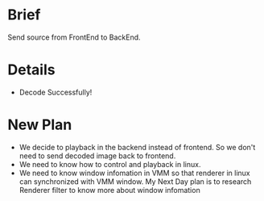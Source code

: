 # Brief #

Send source from FrontEnd to BackEnd.


# Details #

  * Decode Successfully!


# New Plan #

  * We decide to playback in the backend instead of frontend. So we don't need to send decoded image back to frontend.
  * We need to know how to control and playback in linux.
  * We need to know window infomation in VMM so that renderer in linux can synchronized with VMM window. My Next Day plan is to research Renderer filter to know more about window infomation